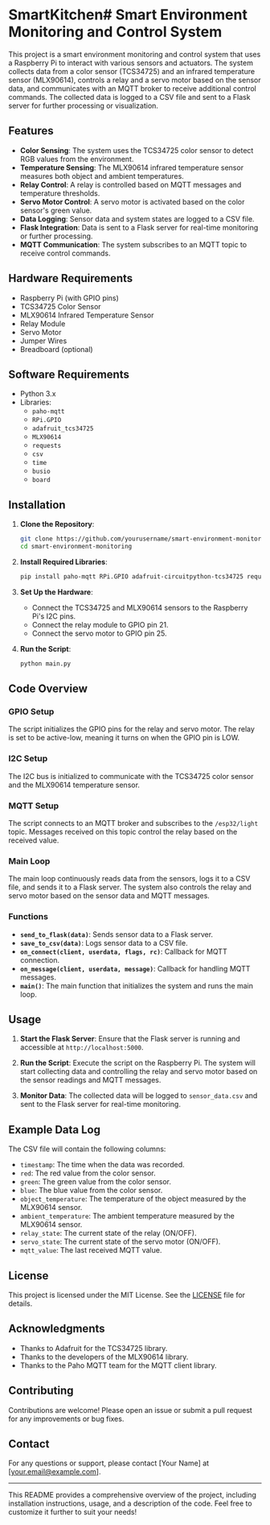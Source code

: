 # SmartKitchen# Smart Environment Monitoring and Control System

This project is a smart environment monitoring and control system that uses a Raspberry Pi to interact with various sensors and actuators. The system collects data from a color sensor (TCS34725) and an infrared temperature sensor (MLX90614), controls a relay and a servo motor based on the sensor data, and communicates with an MQTT broker to receive additional control commands. The collected data is logged to a CSV file and sent to a Flask server for further processing or visualization.

## Features

- **Color Sensing**: The system uses the TCS34725 color sensor to detect RGB values from the environment.
- **Temperature Sensing**: The MLX90614 infrared temperature sensor measures both object and ambient temperatures.
- **Relay Control**: A relay is controlled based on MQTT messages and temperature thresholds.
- **Servo Motor Control**: A servo motor is activated based on the color sensor's green value.
- **Data Logging**: Sensor data and system states are logged to a CSV file.
- **Flask Integration**: Data is sent to a Flask server for real-time monitoring or further processing.
- **MQTT Communication**: The system subscribes to an MQTT topic to receive control commands.

## Hardware Requirements

- Raspberry Pi (with GPIO pins)
- TCS34725 Color Sensor
- MLX90614 Infrared Temperature Sensor
- Relay Module
- Servo Motor
- Jumper Wires
- Breadboard (optional)

## Software Requirements

- Python 3.x
- Libraries:
  - `paho-mqtt`
  - `RPi.GPIO`
  - `adafruit_tcs34725`
  - `MLX90614`
  - `requests`
  - `csv`
  - `time`
  - `busio`
  - `board`

## Installation

1. **Clone the Repository**:
   ```bash
   git clone https://github.com/yourusername/smart-environment-monitoring.git
   cd smart-environment-monitoring
   ```

2. **Install Required Libraries**:
   ```bash
   pip install paho-mqtt RPi.GPIO adafruit-circuitpython-tcs34725 requests
   ```

3. **Set Up the Hardware**:
   - Connect the TCS34725 and MLX90614 sensors to the Raspberry Pi's I2C pins.
   - Connect the relay module to GPIO pin 21.
   - Connect the servo motor to GPIO pin 25.

4. **Run the Script**:
   ```bash
   python main.py
   ```

## Code Overview

### GPIO Setup
The script initializes the GPIO pins for the relay and servo motor. The relay is set to be active-low, meaning it turns on when the GPIO pin is LOW.

### I2C Setup
The I2C bus is initialized to communicate with the TCS34725 color sensor and the MLX90614 temperature sensor.

### MQTT Setup
The script connects to an MQTT broker and subscribes to the `/esp32/light` topic. Messages received on this topic control the relay based on the received value.

### Main Loop
The main loop continuously reads data from the sensors, logs it to a CSV file, and sends it to a Flask server. The system also controls the relay and servo motor based on the sensor data and MQTT messages.

### Functions
- **`send_to_flask(data)`**: Sends sensor data to a Flask server.
- **`save_to_csv(data)`**: Logs sensor data to a CSV file.
- **`on_connect(client, userdata, flags, rc)`**: Callback for MQTT connection.
- **`on_message(client, userdata, message)`**: Callback for handling MQTT messages.
- **`main()`**: The main function that initializes the system and runs the main loop.

## Usage

1. **Start the Flask Server**:
   Ensure that the Flask server is running and accessible at `http://localhost:5000`.

2. **Run the Script**:
   Execute the script on the Raspberry Pi. The system will start collecting data and controlling the relay and servo motor based on the sensor readings and MQTT messages.

3. **Monitor Data**:
   The collected data will be logged to `sensor_data.csv` and sent to the Flask server for real-time monitoring.

## Example Data Log

The CSV file will contain the following columns:

- `timestamp`: The time when the data was recorded.
- `red`: The red value from the color sensor.
- `green`: The green value from the color sensor.
- `blue`: The blue value from the color sensor.
- `object_temperature`: The temperature of the object measured by the MLX90614 sensor.
- `ambient_temperature`: The ambient temperature measured by the MLX90614 sensor.
- `relay_state`: The current state of the relay (ON/OFF).
- `servo_state`: The current state of the servo motor (ON/OFF).
- `mqtt_value`: The last received MQTT value.

## License

This project is licensed under the MIT License. See the [LICENSE](LICENSE) file for details.

## Acknowledgments

- Thanks to Adafruit for the TCS34725 library.
- Thanks to the developers of the MLX90614 library.
- Thanks to the Paho MQTT team for the MQTT client library.

## Contributing

Contributions are welcome! Please open an issue or submit a pull request for any improvements or bug fixes.

## Contact

For any questions or support, please contact [Your Name] at [your.email@example.com].

---

This README provides a comprehensive overview of the project, including installation instructions, usage, and a description of the code. Feel free to customize it further to suit your needs!